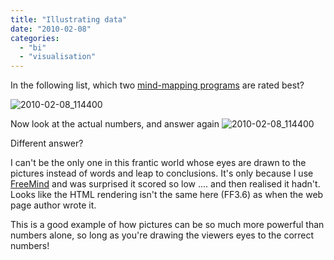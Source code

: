 ```yaml
---
title: "Illustrating data"
date: "2010-02-08"
categories: 
  - "bi"
  - "visualisation"
---
```


In the following list, which two [mind-mapping programs](http://lifehacker.com/5188833/hive-five-five-best-mind-mapping-applications) are rated best?

![](/images/rnm1978/2010-02-08_114400.png "2010-02-08_114400")

Now look at the actual numbers, and answer again ![](/images/rnm1978/2010-02-08_114400.png "2010-02-08_114400")

Different answer?

I can't be the only one in this frantic world whose eyes are drawn to the pictures instead of words and leap to conclusions. It's only because I use [FreeMind](http://freemind.sourceforge.net/wiki/index.php/Main_Page) and was surprised it scored so low .... and then realised it hadn't. Looks like the HTML rendering isn't the same here (FF3.6) as when the web page author wrote it.

This is a good example of how pictures can be so much more powerful than numbers alone, so long as you're drawing the viewers eyes to the correct numbers!
